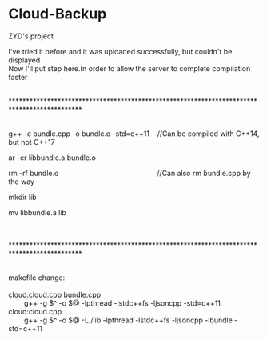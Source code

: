 # Cloud-Backup
ZYD's project

I've tried it before and it was uploaded successfully, but couldn't be displayed  
Now I'll put step here.In order to allow the server to complete compilation faster  

<br>********************************************************************************************

<br>g++ -c bundle.cpp -o bundle.o -std=c++11&nbsp;&nbsp;&nbsp;&nbsp;//Can be compiled with C++14, but not C++17  
  
ar -cr libbundle.a bundle.o  

rm -rf bundle.o&nbsp;&nbsp;&nbsp;&nbsp;&nbsp;&nbsp;&nbsp;&nbsp;&nbsp;&nbsp;&nbsp;&nbsp;&nbsp;&nbsp;&nbsp;&nbsp;&nbsp;&nbsp;&nbsp;&nbsp;&nbsp;&nbsp;&nbsp;&nbsp;&nbsp;&nbsp;&nbsp;&nbsp;&nbsp;&nbsp;&nbsp;&nbsp;&nbsp;&nbsp;&nbsp;&nbsp;&nbsp;&nbsp;&nbsp;&nbsp;&nbsp;&nbsp;&nbsp;&nbsp;&nbsp;&nbsp;&nbsp;&nbsp;&nbsp;&nbsp;//Can also rm bundle.cpp by the way  
  
mkdir lib  

mv libbundle.a lib 
 
<br><br>********************************************************************************************

<br>makefile change:  
<br>cloud:cloud.cpp bundle.cpp  
&nbsp;&nbsp;&nbsp;&nbsp;&nbsp;&nbsp;&nbsp;&nbsp;g++ -g $^ -o $@ -lpthread -lstdc++fs -ljsoncpp -std=c++11
<br>cloud:cloud.cpp  
&nbsp;&nbsp;&nbsp;&nbsp;&nbsp;&nbsp;&nbsp;&nbsp;g++ -g $^ -o $@ -L./lib -lpthread -lstdc++fs -ljsoncpp -lbundle -std=c++11  
